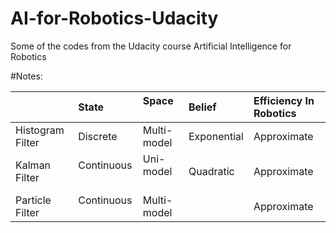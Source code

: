 # AI-for-Robotics-Udacity
Some of the codes from the Udacity course Artificial Intelligence for Robotics

#Notes:

|	                  |State         |Space	        |Belief	       |Efficiency	In Robotics|
|:------------------|:-------------|:-------------|:-------------|:------------------------|
|Histogram Filter	  |Discrete	     |Multi-model	  |Exponential	 |Approximate|
|Kalman Filter	    |Continuous	   |Uni-model	    |Quadratic	   |Approximate|
|Particle Filter	  |Continuous	   |Multi-model	  |              |Approximate|
